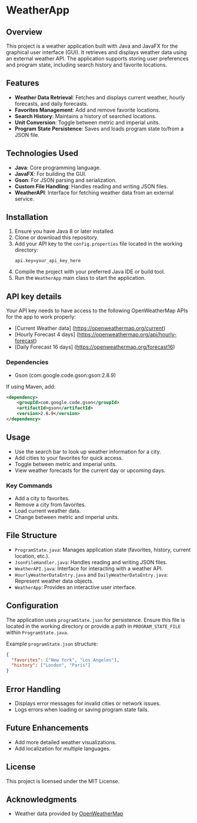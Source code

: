 # WeatherApp

## Overview

This project is a weather application built with Java and JavaFX for the graphical user interface (GUI). It retrieves and displays weather data using an external weather API. The application supports storing user preferences and program state, including search history and favorite locations.

## Features

- **Weather Data Retrieval**: Fetches and displays current weather, hourly forecasts, and daily forecasts.
- **Favorites Management**: Add and remove favorite locations.
- **Search History**: Maintains a history of searched locations.
- **Unit Conversion**: Toggle between metric and imperial units.
- **Program State Persistence**: Saves and loads program state to/from a JSON file.

## Technologies Used

- **Java**: Core programming language.
- **JavaFX**: For building the GUI.
- **Gson**: For JSON parsing and serialization.
- **Custom File Handling**: Handles reading and writing JSON files.
- **WeatherAPI**: Interface for fetching weather data from an external service.

## Installation

1. Ensure you have Java 8 or later installed.
2. Clone or download this repository.
3. Add your API key to the `config.properties` file located in the working directory:
   ```
   api.key=your_api_key_here
   ```
4. Compile the project with your preferred Java IDE or build tool.
5. Run the `WeatherApp` main class to start the application.

## API key details
Your API key needs to have access to the following OpenWeatherMap APIs for the app to work properly:
- [Current Weather data] (https://openweathermap.org/current)
- [Hourly Forecast 4 days] (https://openweathermap.org/api/hourly-forecast)
- [Daily Forecast 16 days] (https://openweathermap.org/forecast16)


### Dependencies

- Gson (com.google.code.gson:gson:2.8.9)

If using Maven, add:
```xml
<dependency>
    <groupId>com.google.code.gson</groupId>
    <artifactId>gson</artifactId>
    <version>2.8.9</version>
</dependency>
```

## Usage

- Use the search bar to look up weather information for a city.
- Add cities to your favorites for quick access.
- Toggle between metric and imperial units.
- View weather forecasts for the current day or upcoming days.

### Key Commands
- Add a city to favorites.
- Remove a city from favorites.
- Load current weather data.
- Change between metric and imperial units.

## File Structure

- `ProgramState.java`: Manages application state (favorites, history, current location, etc.).
- `JsonFileHandler.java`: Handles reading and writing JSON files.
- `WeatherAPI.java`: Interface for interacting with a weather API.
- `HourlyWeatherDataEntry.java` and `DailyWeatherDataEntry.java`: Represent weather data objects.
- `WeatherApp`: Provides an interactive user interface.

## Configuration

The application uses `programState.json` for persistence. Ensure this file is located in the working directory or provide a path in `PROGRAM_STATE_FILE` within `ProgramState.java`.

Example `programState.json` structure:
```json
{
  "favorites": ["New York", "Los Angeles"],
  "history": ["London", "Paris"]
}
```

## Error Handling

- Displays error messages for invalid cities or network issues.
- Logs errors when loading or saving program state fails.

## Future Enhancements

- Add more detailed weather visualizations.
- Add localization for multiple languages.

## License
This project is licensed under the MIT License.

## Acknowledgments

- Weather data provided by [OpenWeatherMap](https://openweathermap.org/)

